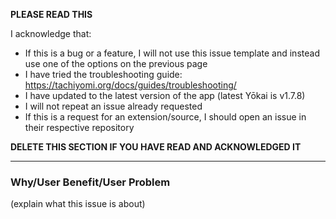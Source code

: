 **PLEASE READ THIS**

I acknowledge that:

- If this is a bug or a feature, I will not use this issue template and instead use one of the options on the previous page
- I have tried the troubleshooting guide: https://tachiyomi.org/docs/guides/troubleshooting/
- I have updated to the latest version of the app (latest Yōkai is v1.7.8)
- I will not repeat an issue already requested
- If this is a request for an extension/source, I should open an issue in their respective repository

**DELETE THIS SECTION IF YOU HAVE READ AND ACKNOWLEDGED IT**

---

### Why/User Benefit/User Problem
(explain what this issue is about)
